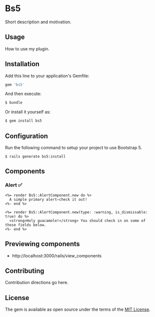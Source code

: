 # Bs5

Short description and motivation.

## Usage

How to use my plugin.

## Installation

Add this line to your application's Gemfile:

```ruby
gem 'bs5'
```

And then execute:

```bash
$ bundle
```

Or install it yourself as:

```bash
$ gem install bs5
```

## Configuration

Run the following command to setup your project to use Bootstrap 5.

    $ rails generate bs5:install
    
## Components

### Alert ✅

```
<%= render Bs5::AlertComponent.new do %>
  A simple primary alert—check it out!
<%- end %>
```

```
<%= render Bs5::AlertComponent.new(type: :warning, is_dismissable: true) do %>
  <strong>Holy guacamole!</strong> You should check in on some of those fields below.
<%- end %>
```

## Previewing components

* http://localhost:3000/rails/view_components

## Contributing

Contribution directions go here.

## License

The gem is available as open source under the terms of the [MIT License](https://opensource.org/licenses/MIT).
